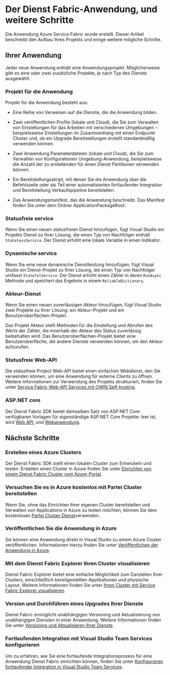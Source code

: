 <properties
   pageTitle="Dienst Fabric Project Creation weitere Schritte | Microsoft Azure"
   description="Dieser Artikel enthält Links zu einer Reihe von Core Entwicklungsaufgaben für Fabric Service"
   services="service-fabric"
   documentationCenter=".net"
   authors="seanmck"
   manager="timlt"
   editor=""/>

<tags
   ms.service="service-fabric"
   ms.devlang="dotNet"
   ms.topic="article"
   ms.tgt_pltfrm="NA"
   ms.workload="NA"
   ms.date="07/08/2016"
   ms.author="seanmck"/>

# <a name="your-service-fabric-application-and-next-steps"></a>Der Dienst Fabric-Anwendung, und weitere Schritte
Die Anwendung Azure Service Fabric wurde erstellt. Dieser Artikel beschreibt den Aufbau Ihres Projekts und einige weitere mögliche Schritte.

## <a name="your-application"></a>Ihrer Anwendung
Jeder neue Anwendung enthält eine Anwendungsprojekt. Möglicherweise gibt es eine oder zwei zusätzliche Projekte, je nach Typ des Diensts ausgewählt.

### <a name="the-application-project"></a>Projekt für die Anwendung
Projekt für die Anwendung besteht aus:

- Eine Reihe von Verweisen auf die Dienste, die die Anwendung bilden.

- Zwei veröffentlichen Profile (lokale und Cloud), die Sie zum Verwalten von Einstellungen für das Arbeiten mit verschiedenen Umgebungen – beispielsweise Einstellungen im Zusammenhang mit einen Endpunkt Cluster und, ob ein Upgrade Bereitstellungen erstellt standardmäßig verwenden können.

- Zwei Anwendung Parameterdateien (lokale und Cloud), die Sie zum Verwalten von Konfigurationen Umgebung-Anwendung, beispielsweise die Anzahl der zu erstellenden für einen Dienst Partitionen verwenden können.

- Ein Bereitstellungsskript, mit denen Sie die Anwendung über die Befehlszeile oder als Teil einer automatisierten fortlaufender Integration und Bereitstellung Verkaufspipeline bereitstellen.

- Das Anwendungsmanifest, das die Anwendung beschreibt. Das Manifest finden Sie unter dem Ordner ApplicationPackageRoot.

### <a name="stateless-service"></a>Statusfreie service
Wenn Sie einen neuen statusfreien Dienst hinzufügen, fügt Visual Studio ein Projekts Dienst zu Ihrer Lösung, die einen Typ von Nachfolger enthält `StatelessService`. Der Dienst erhöht eine lokale Variable in einen Indikator.

### <a name="stateful-service"></a>Dynamische service
Wenn Sie eine neue dynamische Dienstleistung hinzufügen, fügt Visual Studio ein Dienst-Projekt zu Ihrer Lösung, die einen Typ von Nachfolger umfasst `StatefulService`. Der Dienst erhöht einen Zähler in deren `RunAsync` Methode und speichert das Ergebnis in einem `ReliableDictionary`.

### <a name="actor-service"></a>Akteur-Dienst
Wenn Sie einen neuen zuverlässigen Akteur hinzufügen, fügt Visual Studio zwei Projekte zu Ihrer Lösung: ein Akteur-Projekt und ein Benutzeroberflächen-Projekt.

Das Projekt Akteur stellt Methoden für die Einstellung und Abrufen des Werts der Zähler, die innerhalb der Akteur des Status zuverlässig beibehalten wird. Das Benutzeroberflächen-Projekt bietet eine Benutzeroberfläche, die andere Dienste verwenden können, um den Akteur aufzurufen.

### <a name="stateless-web-api"></a>Statusfreie Web-API
Die statusfreie Project Web-API bietet einen einfachen Webdienst, den Sie verwenden können, um eine Anwendung für externe Clients zu öffnen. Weitere Informationen zur Verwendung des Projekts strukturiert, finden Sie unter [Service Fabric Web-API Services mit OWIN Self-hosting](service-fabric-reliable-services-communication-webapi.md).

### <a name="aspnet-core"></a>ASP.NET core

Der Dienst Fabric SDK bietet demselben Satz von ASP.NET Core verfügbaren Vorlagen für eigenständige ASP.NET Core Projekte: leer ist, wird [Web API][aspnet-webapi], und [Webanwendung][aspnet-webapp].

## <a name="next-steps"></a>Nächste Schritte
### <a name="create-an-azure-cluster"></a>Erstellen eines Azure Clusters
Der Dienst Fabric SDK stellt einen lokalen Cluster zum Entwickeln und testen. Erstellen einen Cluster in Azure finden Sie unter [Einrichten von einem Dienst Fabric Cluster vom Azure-Portal][create-cluster-in-portal].

### <a name="try-deploying-to-azure-for-free-with-party-clusters"></a>Versuchen Sie es in Azure kostenlos mit Partei Cluster bereitstellen

Wenn Sie, ohne das Einrichten Ihrer eigenen Cluster bereitstellen und Verwalten von Applications in Azure zu testen möchten, können Sie dem kostenlosen [Partei Cluster-Dienst](http://aka.ms/tryservicefabric)verwenden.

### <a name="publish-your-application-to-azure"></a>Veröffentlichen Sie die Anwendung in Azure
Sie können eine Anwendung direkt in Visual Studio zu einem Azure Cluster veröffentlichen. Informationen hierzu finden Sie unter [Veröffentlichen der Anwendung in Azure][publish-app-to-azure].

### <a name="use-service-fabric-explorer-to-visualize-your-cluster"></a>Mit dem Dienst Fabric Explorer Ihren Cluster visualisieren
Dienst Fabric Explorer bietet eine einfache Möglichkeit zum Darstellen Ihrer Clusters, einschließlich bereitgestellten Applikationen und physische Layout. Weitere Informationen finden Sie unter [Ihren Cluster mit Service Fabric Explorer visualisieren][visualize-with-sfx].

### <a name="version-and-upgrade-your-services"></a>Version und Durchführen eines Upgrades Ihrer Dienste
Dienst Fabric ermöglicht unabhängigen Versioning und Aktualisierung von unabhängigen Diensten in einer Anwendung. Weitere Informationen finden Sie unter [Versioning und Aktualisieren Ihrer Dienste][app-upgrade-tutorial].

### <a name="configure-continuous-integration-with-visual-studio-team-services"></a>Fortlaufenden Integration mit Visual Studio Team Services konfigurieren
Um zu erfahren, wie Sie eine fortlaufende Integrationsprozess für eine Anwendung Dienst Fabric einrichten können, finden Sie unter [Konfigurieren fortlaufender Integration in Visual Studio Team Services][ci-with-vso].


<!-- Links -->
[add-web-frontend]: service-fabric-add-a-web-frontend.md
[create-cluster-in-portal]: service-fabric-cluster-creation-via-portal.md
[publish-app-to-azure]: service-fabric-publish-app-remote-cluster.md
[visualize-with-sfx]: service-fabric-visualizing-your-cluster.md
[ci-with-vso]: service-fabric-set-up-continuous-integration.md
[reliable-services-webapi]: service-fabric-reliable-services-communication-webapi.md
[app-upgrade-tutorial]: service-fabric-application-upgrade-tutorial.md
[aspnet-webapi]: https://docs.asp.net/en/latest/tutorials/first-web-api.html
[aspnet-webapp]: https://docs.asp.net/en/latest/tutorials/first-mvc-app/index.html
